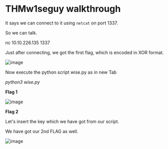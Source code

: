 # THMw1seguy walkthrough 

It says we can connect to it using `netcat` on port 1337.

So we can talk.

nc 10.10.226.135 1337

Just after connecting, we got the first flag, which is encoded in XOR format.

![image](https://github.com/user-attachments/assets/faac4d3b-ad92-4fd2-922a-9960a883d71f)

Now execute the python script wise.py as in new Tab 

_python3 wise.py_

**Flag 1**

![image](https://github.com/user-attachments/assets/d078ffcf-c94d-4a86-8559-076ba068ff91)

**Flag 2** 

Let's insert the key which we have got from our script.

We have got our 2nd FLAG as well.

![image](https://github.com/user-attachments/assets/5124b662-717c-496c-94c5-d53d6a2da3e5)


